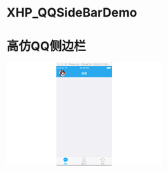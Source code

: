 # XHP_QQSideBarDemo
# 高仿QQ侧边栏<br>
![image](https://github.com/ResearchLove/XHP_QQSideBarDemo/blob/master/XHP_QQSideBarDemo/Resources/Gif/QQSideBar.gif)
